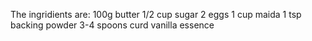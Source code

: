 The ingridients are:
    100g butter
    1/2 cup sugar
    2 eggs
    1 cup maida
    1 tsp backing powder
    3-4 spoons curd
    vanilla essence